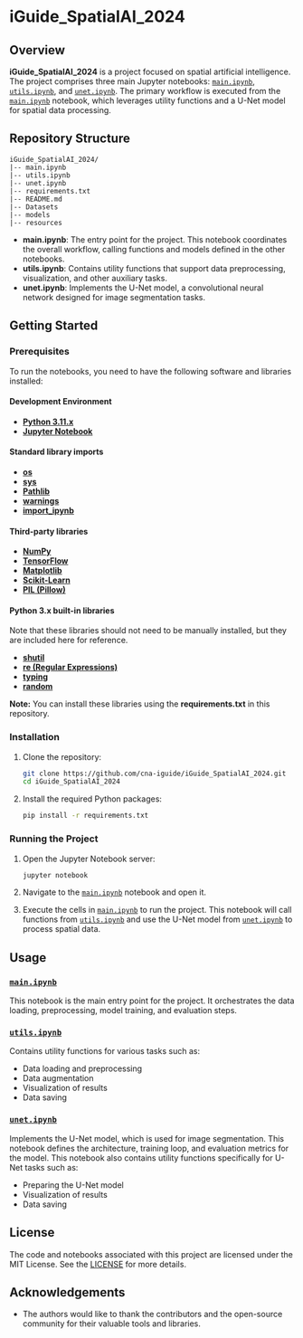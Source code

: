 # iGuide_SpatialAI_2024

## Overview

**iGuide_SpatialAI_2024** is a project focused on spatial artificial intelligence. The project comprises three main Jupyter notebooks: [`main.ipynb`](main.ipynb), [`utils.ipynb`](utils.ipynb), and [`unet.ipynb`](unet.ipynb). The primary workflow is executed from the [`main.ipynb`](main.ipynb) notebook, which leverages utility functions and a U-Net model for spatial data processing.

## Repository Structure

```
iGuide_SpatialAI_2024/
|-- main.ipynb
|-- utils.ipynb
|-- unet.ipynb
|-- requirements.txt
|-- README.md
|-- Datasets
|-- models
|-- resources

```


- **main.ipynb**: The entry point for the project. This notebook coordinates the overall workflow, calling functions and models defined in the other notebooks.
- **utils.ipynb**: Contains utility functions that support data preprocessing, visualization, and other auxiliary tasks.
- **unet.ipynb**: Implements the U-Net model, a convolutional neural network designed for image segmentation tasks.

## Getting Started

### Prerequisites

To run the notebooks, you need to have the following software and libraries installed:
#### Development Environment
- [**Python 3.11.x**](https://www.python.org/downloads/release/python-3110/)
- [**Jupyter Notebook**](https://jupyter.org/)

#### Standard library imports
- [**os**](https://docs.python.org/3/library/os.html)
- [**sys**](https://docs.python.org/3/library/sys.html)
- [**Pathlib**](https://docs.python.org/3/library/pathlib.html)
- [**warnings**](https://docs.python.org/3/library/warnings.html)
- [**import_ipynb**](https://pypi.org/project/import-ipynb/)

#### Third-party libraries
- [**NumPy**](https://numpy.org/)
- [**TensorFlow**](https://www.tensorflow.org/)
- [**Matplotlib**](https://matplotlib.org/)
- [**Scikit-Learn**](https://scikit-learn.org/)
- [**PIL (Pillow)**](https://pillow.readthedocs.io/en/stable/index.html)

#### Python 3.x built-in libraries
Note that these libraries should not need to be manually installed, but they are included here for reference.
- [**shutil**](https://docs.python.org/3/library/shutil.html)
- [**re (Regular Expressions)**](https://docs.python.org/3/library/re.html)
- [**typing**](https://docs.python.org/3/library/typing.html)
- [**random**](https://docs.python.org/3/library/random.html)

**Note:** You can install these libraries using the **requirements.txt** in this repository.

### Installation

1. Clone the repository:
    ```bash
    git clone https://github.com/cna-iguide/iGuide_SpatialAI_2024.git
    cd iGuide_SpatialAI_2024
    ```

2. Install the required Python packages:
    ```bash
    pip install -r requirements.txt
    ```

### Running the Project

1. Open the Jupyter Notebook server:
    ```bash
    jupyter notebook
    ```

2. Navigate to the [`main.ipynb`](main.ipynb) notebook and open it.

3. Execute the cells in [`main.ipynb`](main.ipynb) to run the project. This notebook will call functions from [`utils.ipynb`](utils.ipynb) and use the U-Net model from [`unet.ipynb`](unet.ipynb) to process spatial data.

## Usage

### [`main.ipynb`](main.ipynb)

This notebook is the main entry point for the project. It orchestrates the data loading, preprocessing, model training, and evaluation steps.

### [`utils.ipynb`](utils.ipynb)

Contains utility functions for various tasks such as:
- Data loading and preprocessing
- Data augmentation
- Visualization of results
- Data saving

### [`unet.ipynb`](unet.ipynb)

Implements the U-Net model, which is used for image segmentation. This notebook defines the architecture, training loop, and evaluation metrics for the model. This notebook also contains utility functions specifically for U-Net tasks such as:
- Preparing the U-Net model
- Visualization of results
- Data saving

## License

The code and notebooks associated with this project are licensed under the MIT License. See the [LICENSE](LICENSE.txt) for more details.

## Acknowledgements

- The authors would like to thank the contributors and the open-source community for their valuable tools and libraries.